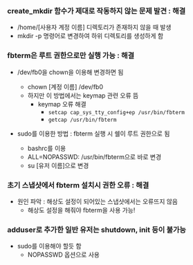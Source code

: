 ### create_mkdir 함수가 제대로 작동하지 않는 문제 발견 : 해결
- /home/[사용자 계정 이름] 디렉토리가 존재하지 않을 때 발생
- mkdir -p 명령어로 변경하여 하위 디렉토리를 생성하게 함

### fbterm은 루트 권한으로만 실행 가능 : 해결
- /dev/fb0을 chown을 이용해 변경하면 됨
  - chown [계정 이름] /dev/fb0
  - 하지만 이 방법에서는 keymap 관련 오류 뜸
    - keymap 오류 해결
      - ```setcap cap_sys_tty_config+ep /usr/bin/fbterm```
      - ```getcap /usr/bin/fbterm```

- sudo를 이용한 방법 : fbterm 실행 시 쉘이 루트 권한으로 됨
  - bashrc를 이용
  - ALL=NOPASSWD: /usr/bin/fbterm으로 바로 변경
  - su [유저 이름]으로 변경
  
### 초기 스냅샷에서 fbterm 설치시 권한 오류 : 해결
- 원인 파악 : 해상도 설정이 되어있는 스냅샷에서는 오류뜨지 않음
  - 해상도 설정을 해줘야 fbterm을 사용 가능!

### adduser로 추가한 일반 유저는 shutdown, init 등이 불가능
- sudo를 이용해야 할듯 함
  - NOPASSWD 옵션으로 사용

